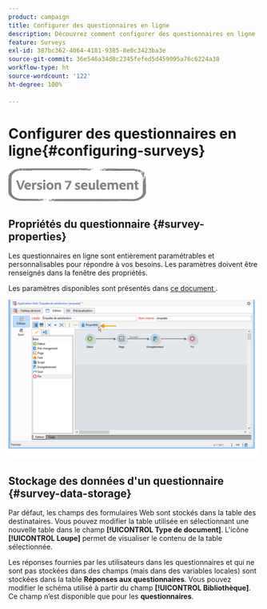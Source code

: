 ```yaml
---
product: campaign
title: Configurer des questionnaires en ligne
description: Découvrez comment configurer des questionnaires en ligne
feature: Surveys
exl-id: 387bc362-4064-4181-9385-8e0c3423ba3e
source-git-commit: 36e546a34d8c2345fefed5d459095a76c6224a38
workflow-type: ht
source-wordcount: '122'
ht-degree: 100%

---
```


# Configurer des questionnaires en ligne{#configuring-surveys}

![](../../assets/v7-only.svg)

## Propriétés du questionnaire {#survey-properties}

Les questionnaires en ligne sont entièrement paramétrables et personnalisables pour répondre à vos besoins. Les paramètres doivent être renseignés dans la fenêtre des propriétés.

Les paramètres disponibles sont présentés dans [ce document ](../../web/using/defining-web-forms-properties.md).

![](assets/s_ncs_admin_survey_properties_general.png)

## Stockage des données d&#39;un questionnaire {#survey-data-storage}

Par défaut, les champs des formulaires Web sont stockés dans la table des destinataires. Vous pouvez modifier la table utilisée en sélectionnant une nouvelle table dans le champ **[!UICONTROL Type de document]**. L&#39;icône **[!UICONTROL Loupe]** permet de visualiser le contenu de la table sélectionnée.

Les réponses fournies par les utilisateurs dans les questionnaires et qui ne sont pas stockées dans des champs (mais dans des variables locales) sont stockées dans la table **Réponses aux questionnaires**. Vous pouvez modifier le schéma utilisé à partir du champ **[!UICONTROL Bibliothèque]**. Ce champ n’est disponible que pour les **questionnaires**.
